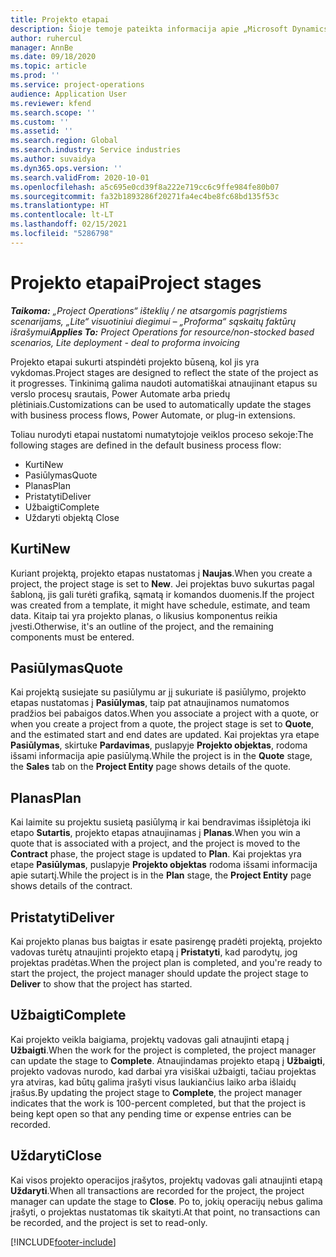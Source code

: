 ```yaml
---
title: Projekto etapai
description: Šioje temoje pateikta informacija apie „Microsoft Dynamics Project Operations“ projektų etapus.
author: ruhercul
manager: AnnBe
ms.date: 09/18/2020
ms.topic: article
ms.prod: ''
ms.service: project-operations
audience: Application User
ms.reviewer: kfend
ms.search.scope: ''
ms.custom: ''
ms.assetid: ''
ms.search.region: Global
ms.search.industry: Service industries
ms.author: suvaidya
ms.dyn365.ops.version: ''
ms.search.validFrom: 2020-10-01
ms.openlocfilehash: a5c695e0cd39f8a222e719cc6c9ffe984fe80b07
ms.sourcegitcommit: fa32b1893286f20271fa4ec4be8fc68bd135f53c
ms.translationtype: HT
ms.contentlocale: lt-LT
ms.lasthandoff: 02/15/2021
ms.locfileid: "5286798"
---
```

# <a name="project-stages"></a><span data-ttu-id="4ae7b-103">Projekto etapai</span><span class="sxs-lookup"><span data-stu-id="4ae7b-103">Project stages</span></span>

<span data-ttu-id="4ae7b-104">_**Taikoma:** „Project Operations“ išteklių / ne atsargomis pagrįstiems scenarijams, „Lite“ visuotiniui diegimui – „Proforma“ sąskaitų faktūrų išrašymui_</span><span class="sxs-lookup"><span data-stu-id="4ae7b-104">_**Applies To:** Project Operations for resource/non-stocked based scenarios, Lite deployment - deal to proforma invoicing_</span></span>

<span data-ttu-id="4ae7b-105">Projekto etapai sukurti atspindėti projekto būseną, kol jis yra vykdomas.</span><span class="sxs-lookup"><span data-stu-id="4ae7b-105">Project stages are designed to reflect the state of the project as it progresses.</span></span> <span data-ttu-id="4ae7b-106">Tinkinimą galima naudoti automatiškai atnaujinant etapus su verslo procesų srautais, Power Automate arba priedų plėtiniais.</span><span class="sxs-lookup"><span data-stu-id="4ae7b-106">Customizations can be used to automatically update the stages with business process flows, Power Automate, or plug-in extensions.</span></span>

<span data-ttu-id="4ae7b-107">Toliau nurodyti etapai nustatomi numatytojoje veiklos proceso sekoje:</span><span class="sxs-lookup"><span data-stu-id="4ae7b-107">The following stages are defined in the default business process flow:</span></span>

- <span data-ttu-id="4ae7b-108">Kurti</span><span class="sxs-lookup"><span data-stu-id="4ae7b-108">New</span></span>
- <span data-ttu-id="4ae7b-109">Pasiūlymas</span><span class="sxs-lookup"><span data-stu-id="4ae7b-109">Quote</span></span>
- <span data-ttu-id="4ae7b-110">Planas</span><span class="sxs-lookup"><span data-stu-id="4ae7b-110">Plan</span></span>
- <span data-ttu-id="4ae7b-111">Pristatyti</span><span class="sxs-lookup"><span data-stu-id="4ae7b-111">Deliver</span></span>
- <span data-ttu-id="4ae7b-112">Užbaigti</span><span class="sxs-lookup"><span data-stu-id="4ae7b-112">Complete</span></span>
- <span data-ttu-id="4ae7b-113">Uždaryti objektą </span><span class="sxs-lookup"><span data-stu-id="4ae7b-113">Close</span></span> 

## <a name="new"></a><span data-ttu-id="4ae7b-114">Kurti</span><span class="sxs-lookup"><span data-stu-id="4ae7b-114">New</span></span>

<span data-ttu-id="4ae7b-115">Kuriant projektą, projekto etapas nustatomas į **Naujas**.</span><span class="sxs-lookup"><span data-stu-id="4ae7b-115">When you create a project, the project stage is set to **New**.</span></span> <span data-ttu-id="4ae7b-116">Jei projektas buvo sukurtas pagal šabloną, jis gali turėti grafiką, sąmatą ir komandos duomenis.</span><span class="sxs-lookup"><span data-stu-id="4ae7b-116">If the project was created from a template, it might have schedule, estimate, and team data.</span></span> <span data-ttu-id="4ae7b-117">Kitaip tai yra projekto planas, o likusius komponentus reikia įvesti.</span><span class="sxs-lookup"><span data-stu-id="4ae7b-117">Otherwise, it's an outline of the project, and the remaining components must be entered.</span></span>

## <a name="quote"></a><span data-ttu-id="4ae7b-118">Pasiūlymas</span><span class="sxs-lookup"><span data-stu-id="4ae7b-118">Quote</span></span>

<span data-ttu-id="4ae7b-119">Kai projektą susiejate su pasiūlymu ar jį sukuriate iš pasiūlymo, projekto etapas nustatomas į **Pasiūlymas**, taip pat atnaujinamos numatomos pradžios bei pabaigos datos.</span><span class="sxs-lookup"><span data-stu-id="4ae7b-119">When you associate a project with a quote, or when you create a project from a quote, the project stage is set to **Quote**, and the estimated start and end dates are updated.</span></span> <span data-ttu-id="4ae7b-120">Kai projektas yra etape **Pasiūlymas**, skirtuke **Pardavimas**, puslapyje **Projekto objektas**, rodoma išsami informacija apie pasiūlymą.</span><span class="sxs-lookup"><span data-stu-id="4ae7b-120">While the project is in the **Quote** stage, the **Sales** tab on the **Project Entity** page shows details of the quote.</span></span>

## <a name="plan"></a><span data-ttu-id="4ae7b-121">Planas</span><span class="sxs-lookup"><span data-stu-id="4ae7b-121">Plan</span></span>

<span data-ttu-id="4ae7b-122">Kai laimite su projektu susietą pasiūlymą ir kai bendravimas išsiplėtoja iki etapo **Sutartis**, projekto etapas atnaujinamas į **Planas**.</span><span class="sxs-lookup"><span data-stu-id="4ae7b-122">When you win a quote that is associated with a project, and the project is moved to the **Contract** phase, the project stage is updated to **Plan**.</span></span> <span data-ttu-id="4ae7b-123">Kai projektas yra etape **Pasiūlymas**, puslapyje **Projekto objektas** rodoma išsami informacija apie sutartį.</span><span class="sxs-lookup"><span data-stu-id="4ae7b-123">While the project is in the **Plan** stage, the **Project Entity** page shows details of the contract.</span></span>

## <a name="deliver"></a><span data-ttu-id="4ae7b-124">Pristatyti</span><span class="sxs-lookup"><span data-stu-id="4ae7b-124">Deliver</span></span>

<span data-ttu-id="4ae7b-125">Kai projekto planas bus baigtas ir esate pasirengę pradėti projektą, projekto vadovas turėtų atnaujinti projekto etapą į **Pristatyti**, kad parodytų, jog projektas pradėtas.</span><span class="sxs-lookup"><span data-stu-id="4ae7b-125">When the project plan is completed, and you're ready to start the project, the project manager should update the project stage to **Deliver** to show that the project has started.</span></span>

## <a name="complete"></a><span data-ttu-id="4ae7b-126">Užbaigti</span><span class="sxs-lookup"><span data-stu-id="4ae7b-126">Complete</span></span> 

<span data-ttu-id="4ae7b-127">Kai projekto veikla baigiama, projektų vadovas gali atnaujinti etapą į **Užbaigti**.</span><span class="sxs-lookup"><span data-stu-id="4ae7b-127">When the work for the project is completed, the project manager can update the stage to **Complete**.</span></span> <span data-ttu-id="4ae7b-128">Atnaujindamas projekto etapą į **Užbaigti**, projekto vadovas nurodo, kad darbai yra visiškai užbaigti, tačiau projektas yra atviras, kad būtų galima įrašyti visus laukiančius laiko arba išlaidų įrašus.</span><span class="sxs-lookup"><span data-stu-id="4ae7b-128">By updating the project stage to **Complete**, the project manager indicates that the work is 100-percent completed, but that the project is being kept open so that any pending time or expense entries can be recorded.</span></span>

## <a name="close"></a><span data-ttu-id="4ae7b-129">Uždaryti</span><span class="sxs-lookup"><span data-stu-id="4ae7b-129">Close</span></span>

<span data-ttu-id="4ae7b-130">Kai visos projekto operacijos įrašytos, projektų vadovas gali atnaujinti etapą **Uždaryti**.</span><span class="sxs-lookup"><span data-stu-id="4ae7b-130">When all transactions are recorded for the project, the project manager can update the stage to **Close**.</span></span> <span data-ttu-id="4ae7b-131">Po to, jokių operacijų nebus galima įrašyti, o projektas nustatomas tik skaityti.</span><span class="sxs-lookup"><span data-stu-id="4ae7b-131">At that point, no transactions can be recorded, and the project is set to read-only.</span></span>



[!INCLUDE[footer-include](../includes/footer-banner.md)]
